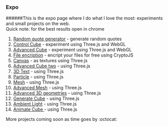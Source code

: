 ### Expo
######This is the expo page where I do what I love the most: experiments and small projects on the web. &nbsp; <br> Quick note: for the best results open in chrome
<ol>
<li> <a href="http://rgq.netlify.com//" target="_blank"> Random quote generator</a> - generate random quotes </li>
<li> <a href="http://controlcube.netlify.com//" target="_blank"> Control Cube</a> - experiment using Three.js and WebGL </li>
<li> <a href="http://advancedcube.netlify.com/" target="_blank"> Advanced Cube</a> - experiment using Three.js and WebGL </li>
<li> <a href="http://fileencription.netlify.com/" target="_blank"> File encription</a> - encript your files for free using CryptoJS </li>
<li> <a href="https://canvashour.netlify.com/" target="_blank"> Canvas</a> - as textures using Three.js  </li>
<li> <a href="http://advcubtwo.netlify.com/" target="_blank"> Advanced Cube two</a> - using Three.js </li>
<li> <a href="http://3dtext.netlify.com/" target="_blank">3D Text</a> - using Three.js </li>
<li> <a href="http://particle.netlify.com/" target="_blank"> Particle</a> - using Three.js  </li> 
<li> <a href="https://mesch.netlify.com/" target="_blank"> Mesh</a> - using Three.js  </li>  
<li> <a href="http://advancedmesh.netlify.com/" target="_blank"> Advanced Mesh</a> - using Three.js  </li> 
<li> <a href="http://adv3dgeo.netlify.com/" target="_blank"> Advanced 3D geometries</a> - using Three.js  </li> 
<li> <a href="http://generatecube.netlify.com/" target="_blank"> Generate Cube</a> - using Three.js  </li>
<li> <a href="http://ambientlight.netlify.com/" target="_blank"> Ambient Light</a> - using Three.js  </li>
<li> <a href="http://animatecube.netlify.com/" target="_blank"> Animate Cube </a> - using Three.js  </li>
</ol>
More projects coming soon as time goes by :octocat:
